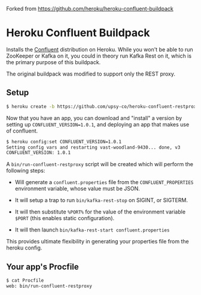 Forked from https://github.com/heroku/heroku-confluent-buildpack

# Heroku Confluent Buildpack

Installs the [Confluent](https://confluent.io) distribution on
Heroku. While you won't be able to run ZooKeeper or Kafka on it, you
could in theory run Kafka Rest on it, which is the primary purpose of
this buildpack.

The original buildpack was modified to support only the REST proxy.

## Setup

```bash
$ heroku create -b https://github.com/upsy-co/heroku-confluent-restproxy-buildpack.git
```

Now that you have an app, you can download and "install" a version
by setting up `CONFLUENT_VERSION=1.0.1`, and deploying an app that
makes use of confluent.

```bash
$ heroku config:set CONFLUENT_VERSION=1.0.1
Setting config vars and restarting vast-woodland-9430... done, v3
CONFLUENT_VERSION: 1.0.1
```

A `bin/run-confluent-restproxy` script will be created which will perform the following
steps:

* Will generate a `confluent.properties` file from the `CONFLUENT_PROPERTIES` environment variable, whose value must be JSON.

* It will setup a trap to run `bin/kafka-rest-stop` on
  SIGINT, or SIGTERM.

* It will then substitute `%PORT%` for the value of the environment
  variable `$PORT` (this enables static configuration).

* It will then launch `bin/kafka-rest-start confluent.properties`

This provides ultimate flexibility in generating your properties file
from the heroku config.

## Your app's Procfile

```bash
$ cat Procfile
web: bin/run-confluent-restproxy
```
